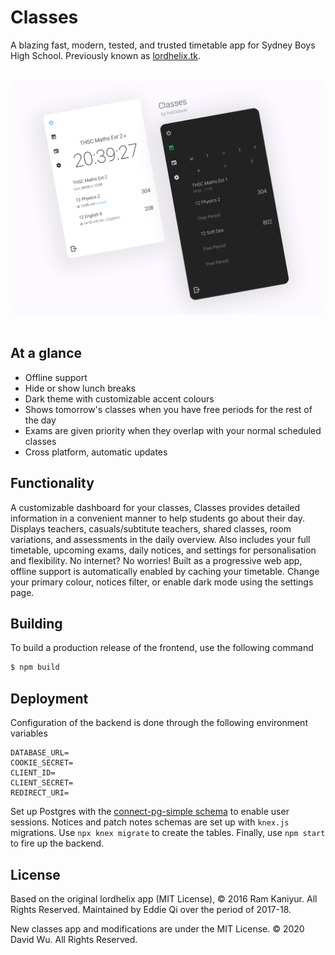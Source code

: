 # Classes
A blazing fast, modern, tested, and trusted timetable app for Sydney Boys High School. 
Previously known as [lordhelix.tk](https://lordhelix.tk/).

<div align="center">
<br>
<a href="https://shsclasses.hellodavie.com/">
	<img src="media/hero.png">
</a>
<br>
<br>
</div>

## At a glance
 - Offline support
 - Hide or show lunch breaks
 - Dark theme with customizable accent colours
 - Shows tomorrow's classes when you have free periods for the rest of the day
 - Exams are given priority when they overlap with your normal scheduled classes
 - Cross platform, automatic updates

## Functionality
A customizable dashboard for your classes, Classes provides detailed information in a convenient manner to help students go about their day.
Displays teachers, casuals/subtitute teachers, shared classes, room variations, and assessments in the daily overview.
Also includes your full timetable, upcoming exams, daily notices, and settings for personalisation and flexibility.
No internet? No worries! Built as a progressive web app, offline support is automatically enabled by caching your timetable.
Change your primary colour, notices filter, or enable dark mode using the settings page.

## Building
To build a production release of the frontend, use the following command
```sh
$ npm build
```

## Deployment
Configuration of the backend is done through the following environment variables
```
DATABASE_URL=
COOKIE_SECRET=
CLIENT_ID=
CLIENT_SECRET=
REDIRECT_URI=
```

Set up Postgres with the [connect-pg-simple schema](https://github.com/voxpelli/node-connect-pg-simple/blob/fc163b26511d746452ef42c798ab766caca2a5ac/table.sql) to enable user sessions.
Notices and patch notes schemas are set up with `knex.js` migrations. Use `npx knex migrate` to create the tables.
Finally, use `npm start` to fire up the backend.

## License
Based on the original lordhelix app (MIT License), &copy; 2016 Ram Kaniyur. All Rights Reserved.
Maintained by Eddie Qi over the period of 2017-18.

New classes app and modifications are under the MIT License. &copy; 2020 David Wu. All Rights Reserved.
